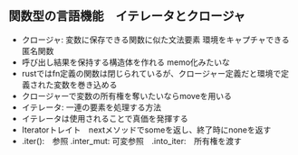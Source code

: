 ## 関数型の言語機能　イテレータとクロージャ
- クロージャ: 変数に保存できる関数に似た文法要素 環境をキャプチャできる匿名関数
- 呼び出し結果を保持する構造体を作れる memo化みたいな
- rustではfn定義の関数は閉じられているが、クロージャー定義だと環境で定義された変数を巻き込める
- クロージャーで変数の所有権を奪いたいならmoveを用いる
- イテレータ: 一連の要素を処理する方法
- イテレータは使用されることで真価を発揮する
- Iteratorトレイト　nextメソッドでsomeを返し、終了時にnoneを返す
- .iter():　参照 .inter_mut: 可変参照　.into_iter:　所有権を渡す

